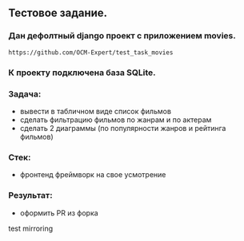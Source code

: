 ## Тестовое задание.

### Дан дефолтный django проект с приложением movies.
`https://github.com/OCM-Expert/test_task_movies`

### К проекту подключена база SQLite.

### Задача:
- вывести в табличном виде список фильмов
- сделать фильтрацию фильмов по жанрам и по актерам
- сделать 2 диаграммы (по популярности жанров и рейтинга фильмов)

### Стек:
- фронтенд фреймворк на свое усмотрение

### Результат:
- оформить PR из форка

test mirroring
